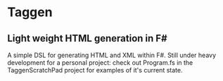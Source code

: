 # Taggen

## Light weight HTML generation in F#

A simple DSL for generating HTML and XML within F#. Still under heavy development for a personal project: check out Program.fs in the TaggenScratchPad project for examples of it's current state.